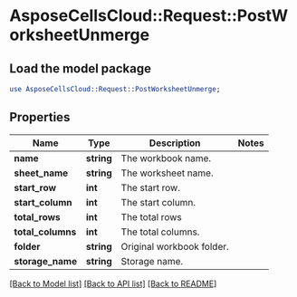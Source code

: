 # AsposeCellsCloud::Request::PostWorksheetUnmerge 

## Load the model package
```perl
use AsposeCellsCloud::Request::PostWorksheetUnmerge;
```

## Properties
Name | Type | Description | Notes
------------ | ------------- | ------------- | -------------
**name** | **string** | The workbook name. |
**sheet_name** | **string** | The worksheet name. |
**start_row** | **int** | The start row. |
**start_column** | **int** | The start column. |
**total_rows** | **int** | The total rows |
**total_columns** | **int** | The total columns. |
**folder** | **string** | Original workbook folder. |
**storage_name** | **string** | Storage name. |  

[[Back to Model list]](../README.md#documentation-for-requests) [[Back to API list]](../README.md#documentation-for-api-endpoints) [[Back to README]](../README.md)

